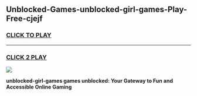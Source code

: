 
## Unblocked-Games-unblocked-girl-games-Play-Free-cjejf
<h3>
<a href="https://premium76.site?title=unblocked-girl-games&ref=10A">CLICK TO PLAY</a></h3>
<hr>

<h3>
<a href="https://premium76.site?title=unblocked-girl-games&ref=10A">CLICK 2 PLAY</a>
  
</h3>

<a href="https://premium76.site?title=unblocked-girl-games&ref=10A"><img src="https://clearcache.store/games.png"></a>


**unblocked-girl-games games unblocked: Your Gateway to Fun and Accessible Online Gaming**

